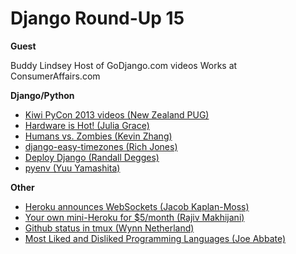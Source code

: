 # Django Round-Up 15

**Guest**

Buddy Lindsey
Host of GoDjango.com videos
Works at ConsumerAffairs.com

**Django/Python**

* [Kiwi PyCon 2013 videos (New Zealand PUG)](https://www.youtube.com/playlist?list=PLBGl1tVyiWQSo72G6Epf0WUrLqD1edGcA)
* [Hardware is Hot! (Julia Grace)](http://juliahgrace.com/intro-hardware-hacking-arduino.html)
* [Humans vs. Zombies (Kevin Zhang)](https://uchicagohvz.org/about/)
* [django-easy-timezones (Rich Jones)](http://gun.io/blog/django-easy-timezones/)
* [Deploy Django (Randall Degges)](http://www.deploydjango.com/)
* [pyenv (Yuu Yamashita)](https://github.com/yyuu/pyenv)

**Other**

* [Heroku announces WebSockets (Jacob Kaplan-Moss)](https://blog.heroku.com/archives/2013/10/8/websockets-public-beta)
* [Your own mini-Heroku for $5/month (Rajiv Makhijani)](http://blog.rajivm.com/your-own-mini-heroku-for-5-dollars-per-month.html)
* [Github status in tmux (Wynn Netherland)](https://github.com/pengwynn/dotfiles/commit/ee35bfe920f214c2785eea85ea8447308a0f2733#commitcomment-4330031)
* [Most Liked and Disliked Programming Languages (Joe Abbate)](http://pyrseas.wordpress.com/2013/10/11/most-liked-and-disliked-programming-languages/)
